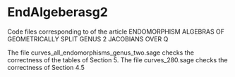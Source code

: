 # EndAlgeberasg2
Code files corresponding to  of the article ENDOMORPHISM ALGEBRAS OF GEOMETRICALLY SPLIT GENUS 2 JACOBIANS OVER Q

The file curves_all_endomorphisms_genus_two.sage checks the correctness of the tables of Section 5.
The file curves_280.sage checks the correctness of Section 4.5
